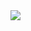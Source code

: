 <img src="https://cdn.jsdelivr.net/gh/devicons/devicon/icons/unity/unity-original.svg" />
          
